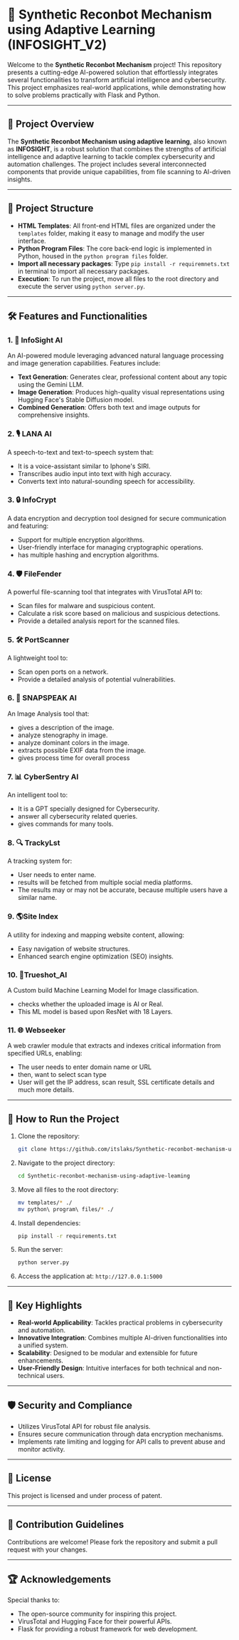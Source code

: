 # 🤖 Synthetic Reconbot Mechanism using Adaptive Learning (INFOSIGHT_V2)

Welcome to the **Synthetic Reconbot Mechanism** project! This repository presents a cutting-edge AI-powered solution that effortlessly integrates several functionalities to transform artificial intelligence and cybersecurity. This project emphasizes real-world applications, while demonstrating how to solve problems practically with Flask and Python.

---

## 🚀 Project Overview

The **Synthetic Reconbot Mechanism using adaptive learning**, also known as **INFOSIGHT**, is a robust solution that combines the strengths of artificial intelligence and adaptive learning to tackle complex cybersecurity and automation challenges. The project includes several interconnected components that provide unique capabilities, from file scanning to AI-driven insights.

---

## 📂 Project Structure

- **HTML Templates**: All front-end HTML files are organized under the `templates` folder, making it easy to manage and modify the user interface.
- **Python Program Files**: The core back-end logic is implemented in Python, housed in the `python program files` folder.
- **Import all necessary packages**: Type `pip install -r requiremnets.txt` in terminal to import all necessary packages.
- **Execution**: To run the project, move all files to the root directory and execute the server using `python server.py`.

---

## 🛠️ Features and Functionalities

### 1. 🧠 **InfoSight AI** 
An AI-powered module leveraging advanced natural language processing and image generation capabilities. Features include:
- **Text Generation**: Generates clear, professional content about any topic using the Gemini LLM.
- **Image Generation**: Produces high-quality visual representations using Hugging Face's Stable Diffusion model.
- **Combined Generation**: Offers both text and image outputs for comprehensive insights.

### 2. 🎙️ **LANA AI** 
A speech-to-text and text-to-speech system that:
- It is a voice-assistant similar to Iphone's SIRI.
- Transcribes audio input into text with high accuracy.
- Converts text into natural-sounding speech for accessibility.

### 3. 🔒 **InfoCrypt** 
A data encryption and decryption tool designed for secure communication and featuring:
- Support for multiple encryption algorithms.
- User-friendly interface for managing cryptographic operations.
- has multiple hashing and encryption algorithms.

### 4. 🛡️ **FileFender** 
A powerful file-scanning tool that integrates with VirusTotal API to:
- Scan files for malware and suspicious content.
- Calculate a risk score based on malicious and suspicious detections.
- Provide a detailed analysis report for the scanned files.

### 5. 🛠️ **PortScanner** 
A lightweight tool to:
- Scan open ports on a network.
- Provide a detailed analysis of potential vulnerabilities.

### 6. 👾 **SNAPSPEAK AI** 
An Image Analysis tool that:
- gives a description of the image.
- analyze stenography in image.
- analyze dominant colors in the image.
- extracts possible EXIF data from the image.
- gives process time for overall process

### 7. 📊 **CyberSentry AI** 
An intelligent tool to:
- It is a GPT specially designed for Cybersecurity.
- answer all cybersecurity related queries.
- gives commands for many tools.

### 8. 🔍 **TrackyLst** 
A tracking system for:
- User needs to enter name.
- results will be fetched from multiple social media platforms.
- The results may or may not be accurate, because multiple users have a similar name.

### 9. 🌎**Site Index** 
A utility for indexing and mapping website content, allowing:
- Easy navigation of website structures.
- Enhanced search engine optimization (SEO) insights.

### 10. 📸**Trueshot_AI**
A Custom build Machine Learning Model for Image classification.
- checks whether the uploaded image is AI or Real.
- This ML model is based upon ResNet with 18 Layers.

### 11. 🌐 **Webseeker** 
A web crawler module that extracts and indexes critical information from specified URLs, enabling:
- The user needs to enter domain name or URL
- then, want to select scan type
- User will get the IP address, scan result, SSL certificate details and much more details.
  
---

## 🔧 How to Run the Project

1. Clone the repository:
   ```bash
   git clone https://github.com/itslaks/Synthetic-reconbot-mechanism-using-adaptive-leaming.git
   ```
2. Navigate to the project directory:
   ```bash
   cd Synthetic-reconbot-mechanism-using-adaptive-leaming
   ```
3. Move all files to the root directory:
   ```bash
   mv templates/* ./
   mv python\ program\ files/* ./
   ```
4. Install dependencies:
   ```bash
   pip install -r requirements.txt
   ```
5. Run the server:
   ```bash
   python server.py
   ```
6. Access the application at:
   `http://127.0.0.1:5000`

---

## 🌟 Key Highlights

- **Real-world Applicability**: Tackles practical problems in cybersecurity and automation.
- **Innovative Integration**: Combines multiple AI-driven functionalities into a unified system.
- **Scalability**: Designed to be modular and extensible for future enhancements.
- **User-Friendly Design**: Intuitive interfaces for both technical and non-technical users.

---

## 🛡️ Security and Compliance
- Utilizes VirusTotal API for robust file analysis.
- Ensures secure communication through data encryption mechanisms.
- Implements rate limiting and logging for API calls to prevent abuse and monitor activity.

---

## 📜 License
This project is licensed and under process of patent.

---

## 🤝 Contribution Guidelines
Contributions are welcome! Please fork the repository and submit a pull request with your changes.

---

## 🏆 Acknowledgements
Special thanks to:
- The open-source community for inspiring this project.
- VirusTotal and Hugging Face for their powerful APIs.
- Flask for providing a robust framework for web development.


